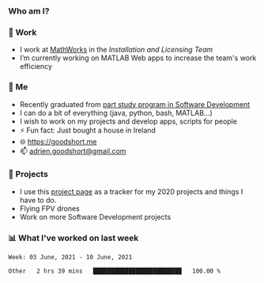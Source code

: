 ### Who am I?

<!--
**goodshort/goodshort** is a ✨ _special_ ✨ repository because its `README.md` (this file) appears on your GitHub profile.
-->
### 💼 Work
- I work at [MathWorks](https://www.mathworks.com/) in the _Installation and Licensing Team_
- I’m currently working on MATLAB Web apps to increase the team's work efficiency

### 🌱 Me
- Recently graduated from [part study program in Software Development](https://www.goodshort.me/who-am-i/studies#higher-diploma-in-software-development)
- I can do a bit of everything (java, python, bash, MATLAB...)
- I wish to work on my projects and develop apps, scripts for people
- ⚡ Fun fact: Just bought a house in Ireland
- 🌐 https://goodshort.me
- 📫 adrien.goodshort@gmail.com

### 🚧 Projects

- I use this [project page](https://github.com/users/goodshort/projects/1) as a tracker for my 2020 projects and things I have to do.
- Flying FPV drones
- Work on more Software Development projects

### 📊 What I've worked on last week

<!--START_SECTION:waka-->
```text
Week: 03 June, 2021 - 10 June, 2021

Other   2 hrs 39 mins   █████████████████████████   100.00 % 
```
<!--END_SECTION:waka-->
